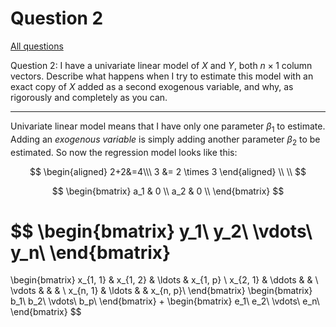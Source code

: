 # Question 2

[All questions](/quant-interview/README.md)

Question 2: I have a univariate linear model of $X$ and $Y$, both $n \times 1$ column vectors. Describe what happens when I try to estimate this model with an exact copy of $X$ added as a second exogenous variable, and why, as rigorously and completely as you can.

---

Univariate linear model means that I have only one parameter $\beta_1$ to estimate. Adding an *exogenous variable* is simply adding another parameter $\beta_2$ to be estimated. So now the regression model looks like this:

$$
\begin{aligned}
2+2&=4\\\
3 &= 2 \times 3
\end{aligned}
\\
\\
$$


$$
\begin{bmatrix}
a_1 & 0 \\
a_2 & 0 \\
\end{bmatrix}
$$

$$
\begin{bmatrix}
y_1\\
y_2\\
\vdots\\
y_n\\
\end{bmatrix}
= 
\begin{bmatrix}
x_{1, 1} & x_{1, 2} & \ldots & x_{1, p} \\
x_{2, 1} & \ddots & & \\  
\vdots & & & \\
x_{n, 1} & \ldots & & x_{n, p}\\
\end{bmatrix}
\begin{bmatrix}
b_1\\
b_2\\
\vdots\\
b_p\\
\end{bmatrix}
+ 
\begin{bmatrix}
e_1\\
e_2\\
\vdots\\
e_n\\
\end{bmatrix}
$$
